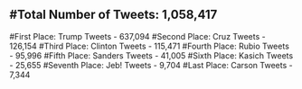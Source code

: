 #Total Number of Tweets: 1,058,417 
---
#First Place: Trump Tweets - 637,094
#Second Place: Cruz Tweets - 126,154
#Third Place: Clinton Tweets - 115,471
#Fourth Place: Rubio Tweets - 95,996
#Fifth Place: Sanders Tweets - 41,005
#Sixth Place: Kasich Tweets - 25,655
#Seventh Place: Jeb! Tweets - 9,704
#Last Place: Carson Tweets - 7,344
